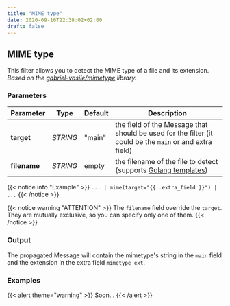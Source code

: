 ```yaml
---
title: "MIME type"
date: 2020-09-16T22:38:02+02:00
draft: false
---
```


## MIME type

This filter allows you to detect the MIME type of a file and its extension. 
_Based on the [gabriel-vasile/mimetype](https://github.com/gabriel-vasile/mimetype) library._ 

### Parameters

| Parameter    | Type     | Default | Description                                                                                             |
|--------------|----------|---------|---------------------------------------------------------------------------------------------------------|
| **target**   | _STRING_ | "main"  | the field of the Message that should be used for the filter (it could be the `main` or and extra field) |
| **filename** | _STRING_ | empty   | the filename of the file to detect (supports [Golang templates](https://golang.org/pkg/text/template/)) |
 
{{< notice info "Example" >}} 
`... | mime(target="{{ .extra_field }}") | ...`
{{< /notice >}}

{{< notice warning "ATTENTION" >}} 
The `filename` field override the `target`. They are mutually exclusive, so you can specify only one of them.
{{< /notice >}}


### Output

The propagated Message will contain the mimetype's string in the `main` field and the extension in the extra field `mimetype_ext`.

### Examples

{{< alert theme="warning" >}}
Soon...
{{< /alert >}} 